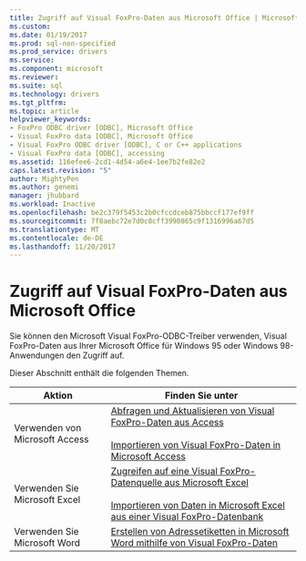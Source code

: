 ```yaml
---
title: Zugriff auf Visual FoxPro-Daten aus Microsoft Office | Microsoft Docs
ms.custom: 
ms.date: 01/19/2017
ms.prod: sql-non-specified
ms.prod_service: drivers
ms.service: 
ms.component: microsoft
ms.reviewer: 
ms.suite: sql
ms.technology: drivers
ms.tgt_pltfrm: 
ms.topic: article
helpviewer_keywords:
- FoxPro ODBC driver [ODBC], Microsoft Office
- Visual FoxPro data [ODBC], Microsoft Office
- Visual FoxPro ODBC driver [ODBC], C or C++ applications
- Visual FoxPro data [ODBC], accessing
ms.assetid: 116efee6-2cd1-4d54-a6e4-1ee7b2fe82e2
caps.latest.revision: "5"
author: MightyPen
ms.author: genemi
manager: jhubbard
ms.workload: Inactive
ms.openlocfilehash: be2c379f5453c2b0cfccdceb875bbccf177ef9ff
ms.sourcegitcommit: 7f8aebc72e7d0c8cff3990865c9f1316996a67d5
ms.translationtype: MT
ms.contentlocale: de-DE
ms.lasthandoff: 11/20/2017
---
```

# <a name="accessing-visual-foxpro-data-from-microsoft-office"></a>Zugriff auf Visual FoxPro-Daten aus Microsoft Office
Sie können den Microsoft Visual FoxPro-ODBC-Treiber verwenden, Visual FoxPro-Daten aus Ihrer Microsoft Office für Windows 95 oder Windows 98-Anwendungen den Zugriff auf.  
  
 Dieser Abschnitt enthält die folgenden Themen.  
  
|Aktion|Finden Sie unter|  
|--------|---------|  
|Verwenden von Microsoft Access|[Abfragen und Aktualisieren von Visual FoxPro-Daten aus Access](../../odbc/microsoft/querying-and-updating-visual-foxpro-data-from-microsoft-access.md)<br /><br /> [Importieren von Visual FoxPro-Daten in Microsoft Access](../../odbc/microsoft/importing-visual-foxpro-data-into-microsoft-access.md)|  
|Verwenden Sie Microsoft Excel|[Zugreifen auf eine Visual FoxPro-Datenquelle aus Microsoft Excel](../../odbc/microsoft/accessing-a-visual-foxpro-data-source-from-microsoft-excel.md)<br /><br /> [Importieren von Daten in Microsoft Excel aus einer Visual FoxPro-Datenbank](../../odbc/microsoft/importing-data-into-microsoft-excel-from-a-visual-foxpro-database.md)|  
|Verwenden Sie Microsoft Word|[Erstellen von Adressetiketten in Microsoft Word mithilfe von Visual FoxPro-Daten](../../odbc/microsoft/creating-mailing-labels-in-microsoft-word-using-visual-foxpro-data.md)|
